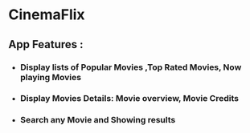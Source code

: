 # CinemaFlix


## App Features : 

 - ###   Display lists of Popular Movies ,Top Rated Movies, Now playing Movies 

- ###  Display Movies Details: Movie overview,  Movie Credits 

- ### Search any Movie and Showing results 
